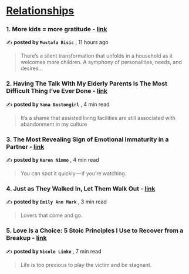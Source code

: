 
<h1><a href=https://medium.com/tag/relationships/recommended target="_blank" rel="noopener noreferrer">Relationships</a></h1>
<h3>1. More kids = more gratitude - <a href=https://medium.com/@mustafabisic/more-kids-more-gratitude-6da9481e513f?source=tag_recommended_feed---------0-84----------relationships----------4e90f7e6_0204_4cfe_b271_e1437caaeb91------- target="_blank" rel="noopener noreferrer">link</a></h3>

✍️ **posted by `Mustafa Bisic`** <date> , 11 hours ago</date>

<blockquote>There’s a silent transformation that unfolds in a household as it welcomes more children. A symphony of personalities, needs, and desires…</blockquote>

<h3>2. Having The Talk With My Elderly Parents Is The Most Difficult Thing I’ve Ever Done - <a href=https://medium.com/age-of-empathy/having-the-talk-with-my-elderly-parents-is-the-most-difficult-thing-i-ve-ever-done-d7c05b98df45?source=tag_recommended_feed---------1-107----------relationships----------4e90f7e6_0204_4cfe_b271_e1437caaeb91------- target="_blank" rel="noopener noreferrer">link</a></h3>

✍️ **posted by `Yana Bostongirl`** <date> , 4 min read</date>

<blockquote>It’s a shame that assisted living facilities are still associated with abandonment in my culture</blockquote>

<h3>3. The Most Revealing Sign of Emotional Immaturity in a Partner - <a href=https://medium.com/on-the-couch/the-most-revealing-sign-of-emotional-immaturity-in-a-partner-8db70142571a?source=tag_recommended_feed---------2-85----------relationships----------4e90f7e6_0204_4cfe_b271_e1437caaeb91------- target="_blank" rel="noopener noreferrer">link</a></h3>

✍️ **posted by `Karen Nimmo`** <date> , 4 min read</date>

<blockquote>You can spot it quickly — if you’re watching.</blockquote>

<h3>4. Just as They Walked In, Let Them Walk Out - <a href=https://medium.com/@markemilee/just-as-they-walked-in-let-them-walk-out-f66dc2b728b7?source=tag_recommended_feed---------3-84----------relationships----------4e90f7e6_0204_4cfe_b271_e1437caaeb91------- target="_blank" rel="noopener noreferrer">link</a></h3>

✍️ **posted by `Emily Ann Mark`** <date> , 3 min read</date>

<blockquote>Lovers that come and go.</blockquote>

<h3>5. Love Is a Choice: 5 Stoic Principles I Use to Recover from a Breakup - <a href=https://medium.com/better-humans/love-is-a-choice-5-stoic-principles-i-use-to-recover-from-a-breakup-adb77ff399ae?source=tag_recommended_feed---------4-107----------relationships----------4e90f7e6_0204_4cfe_b271_e1437caaeb91------- target="_blank" rel="noopener noreferrer">link</a></h3>

✍️ **posted by `Nicole Linke`** <date> , 7 min read</date>

<blockquote>Life is too precious to play the victim and be stagnant.</blockquote>

